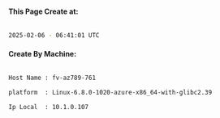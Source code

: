 
   
#### This Page Create at:

```bash

2025-02-06 - 06:41:01 UTC

```

#### Create By Machine:

```bash

Host Name : fv-az789-761

platform  : Linux-6.8.0-1020-azure-x86_64-with-glibc2.39

Ip Local  : 10.1.0.107

```

